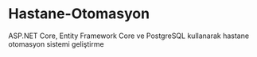 # Hastane-Otomasyon
ASP.NET Core, Entity Framework Core ve PostgreSQL kullanarak hastane otomasyon sistemi geliştirme 
